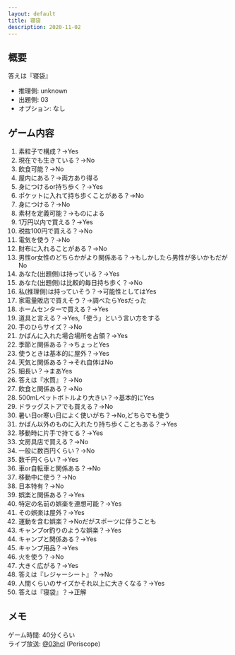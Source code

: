 ```yaml
---
layout: default
title: 寝袋
description: 2020-11-02
---
```


## 概要

答えは『寝袋』

- 推理側: unknown
- 出題側: 03
- オプション: なし

## ゲーム内容

1. 素粒子で構成？→Yes
2. 現在でも生きている？→No
3. 飲食可能？→No
4. 屋内にある？→両方あり得る
5. 身につけるor持ち歩く？→Yes
6. ポケットに入れて持ち歩くことがある？→No
7. 身につける？→No
8. 素材を定義可能？→ものによる
9. 1万円以内で買える？→Yes
10. 税抜100円で買える？→No
11. 電気を使う？→No
12. 財布に入れることがある？→No
13. 男性or女性のどちらかがより関係ある？→もしかしたら男性が多いかもだがNo
14. あなた(出題側)は持っている？→Yes
15. あなた(出題側)は比較的毎日持ち歩く？→No
16. 私(推理側)は持っていそう？→可能性としてはYes
17. 家電量販店で買えそう？→調べたらYesだった
18. ホームセンターで買える？→Yes
19. 道具と言える？→Yes,「使う」という言い方をする
20. 手のひらサイズ？→No
21. かばんに入れた場合場所を占領？→Yes
22. 季節と関係ある？→ちょっとYes
23. 使うときは基本的に屋外？→Yes
24. 天気と関係ある？→それ自体はNo
25. 細長い？→まあYes
26. 答えは『水筒』？→No
27. 飲食と関係ある？→No
28. 500mLペットボトルより大きい？→基本的にYes
29. ドラッグストアでも買える？→No
30. 暑い日or寒い日によく使いがち？→No,どちらでも使う
31. かばん以外のものに入れたり持ち歩くこともある？→Yes
32. 移動時に片手で持てる？→Yes
33. 文房具店で買える？→No
34. 一般に数百円くらい？→No
35. 数千円くらい？→Yes
36. 車or自転車と関係ある？→No
37. 移動中に使う？→No
38. 日本特有？→No
39. 娯楽と関係ある？→Yes
40. 特定の名前の娯楽を連想可能？→Yes
41. その娯楽は屋外？→Yes
42. 運動を含む娯楽？→Noだがスポーツに伴うことも
43. キャンプor釣りのような娯楽？→Yes
44. キャンプと関係ある？→Yes
45. キャンプ用品？→Yes
46. 火を使う？→No
47. 大きく広がる？→Yes
48. 答えは『レジャーシート』？→No
49. 人間くらいのサイズかそれ以上に大きくなる？→Yes
50. 答えは『寝袋』？→正解

## メモ

ゲーム時間: 40分くらい  
ライブ放送: [@03hcl](https://www.periscope.tv/03hcl/1OdKrWDgpBkGX) (Periscope)
